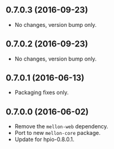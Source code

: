 ## 0.7.0.3 (2016-09-23)

- No changes, version bump only.

## 0.7.0.2 (2016-09-23)

- No changes, version bump only.

## 0.7.0.1 (2016-06-13)

- Packaging fixes only.

## 0.7.0.0 (2016-06-02)

- Remove the `mellon-web` dependency.
- Port to new `mellon-core` package.
- Update for hpio-0.8.0.1.
